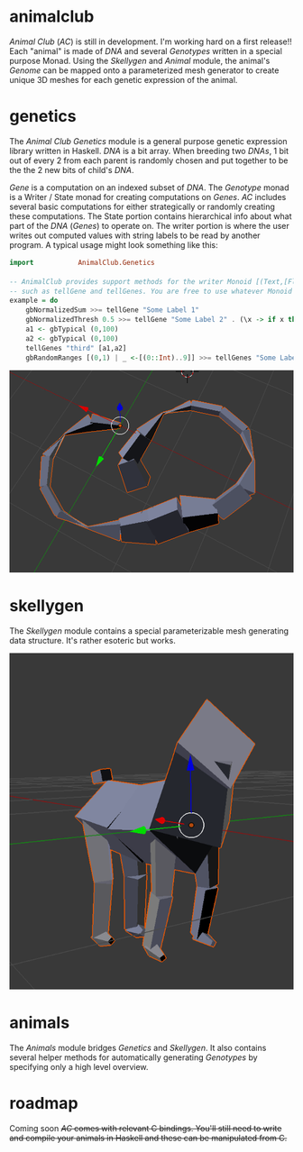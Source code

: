 # animalclub

_Animal Club_ (_AC_) is still in development. I'm working hard on a first release!! Each "animal" is made of _DNA_ and several _Genotypes_ written in a special purpose Monad. Using the _Skellygen_ and _Animal_ module, the animal's _Genome_ can be mapped onto a parameterized mesh generator to create unique 3D meshes for each genetic expression of the animal.

# genetics

The _Animal Club_  _Genetics_ module is a general purpose genetic expression library written in Haskell. _DNA_ is a bit array. When breeding two _DNAs_, 1 bit out of every 2 from each parent is randomly chosen and put together to be the the 2 new bits of child's _DNA_.

_Gene_ is a computation on an indexed subset of _DNA_. The _Genotype_ monad is a Writer / State monad for creating computations on _Genes_. _AC_ includes several basic computations for either strategically or randomly creating these computations. The State portion contains hierarchical info about what part of the _DNA_ (_Genes_) to operate on. The writer portion is where the user writes out computed values with string labels to be read by another program. A typical usage might look something like this:

```haskell
import           AnimalClub.Genetics

-- AnimalClub provides support methods for the writer Monoid [(Text,[Float])]
-- such as tellGene and tellGenes. You are free to use whatever Monoid you want.
example = do
	gbNormalizedSum >>= tellGene "Some Label 1"
    gbNormalizedThresh 0.5 >>= tellGene "Some Label 2" . (\x -> if x then 1 else 0)
    a1 <- gbTypical (0,100)
    a2 <- gbTypical (0,100)
    tellGenes "third" [a1,a2]
    gbRandomRanges [(0,1) | _ <-[(0::Int)..9]] >>= tellGenes "Some Label 3"
```

![worm bread to curl in a circle with sinusoidal girth](worm.png)

# skellygen

The _Skellygen_ module contains a special parameterizable mesh generating data structure. It's rather esoteric but works.

![goat generated using skellygen](goat.png)

# animals

The _Animals_ module bridges _Genetics_ and _Skellygen_. It also contains several helper methods for automatically generating _Genotypes_ by specifying only a high level overview.

# roadmap
Coming soon ~~_AC_ comes with relevant C bindings. You'll still need to write and compile your animals in Haskell and these can be manipulated from C.~~
